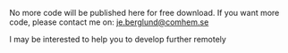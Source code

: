 
No more code will be published here for free download. 
If you want more code, please contact me on:
je.berglund@comhem.se


I may be interested to help you to develop further remotely
